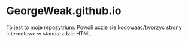 # GeorgeWeak.github.io
To jest to moje repozytrium. 
Powoli uczie sie kodowaac/tworzyc strony internetowe w standarzdzie HTML

